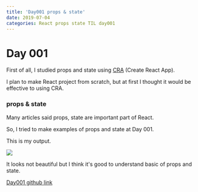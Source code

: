 ```yaml
---
title: 'Day001 props & state'
date: 2019-07-04
categories: React props state TIL day001
---
```


# Day 001

First of all, I studied props and state using [CRA](https://github.com/facebook/create-react-app) (Create React App).

I plan to make React project from scratch, but at first I thought it would be effective to using CRA.

### props & state

Many articles said props, state are important part of React.

So, I tried to make examples of props and state at Day 001.

This is my output.

![](file://assets/day001.gif)

It looks not beautiful but I think it's good to understand basic of props and state.

[Day001 github link](https://github.com/oneybee/100days-of-react/tree/master/day001-props-state-basic)
